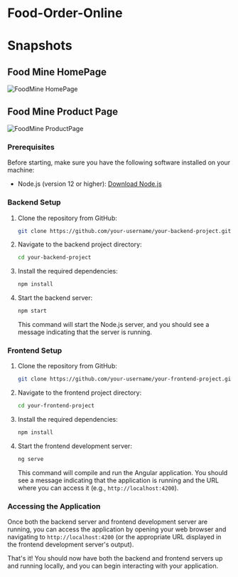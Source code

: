 # Food-Order-Online

# Snapshots 

## Food Mine HomePage
![FoodMine HomePage](https://github.com/dipaksinha1/Food-Order-Online/blob/master/Snapshots/foodmine-homepage.png)

## Food Mine Product Page
![FoodMine ProductPage](https://github.com/dipaksinha1/Food-Order-Online/blob/master/Snapshots/foodmine-product-page.png)


### Prerequisites
Before starting, make sure you have the following software installed on your machine:
- Node.js (version 12 or higher): [Download Node.js](https://nodejs.org)

### Backend Setup
1. Clone the repository from GitHub:
   ```bash
   git clone https://github.com/your-username/your-backend-project.git
   ```

2. Navigate to the backend project directory:
   ```bash
   cd your-backend-project
   ```

3. Install the required dependencies:
   ```bash
   npm install
   ```

4. Start the backend server:
   ```bash
   npm start
   ```
   This command will start the Node.js server, and you should see a message indicating that the server is running.

### Frontend Setup
1. Clone the repository from GitHub:
   ```bash
   git clone https://github.com/your-username/your-frontend-project.git
   ```

2. Navigate to the frontend project directory:
   ```bash
   cd your-frontend-project
   ```

3. Install the required dependencies:
   ```bash
   npm install
   ```

4. Start the frontend development server:
   ```bash
   ng serve
   ```
   This command will compile and run the Angular application. You should see a message indicating that the application is running and the URL where you can access it (e.g., `http://localhost:4200`).

### Accessing the Application
Once both the backend server and frontend development server are running, you can access the application by opening your web browser and navigating to `http://localhost:4200` (or the appropriate URL displayed in the frontend development server's output).

That's it! You should now have both the backend and frontend servers up and running locally, and you can begin interacting with your application.
